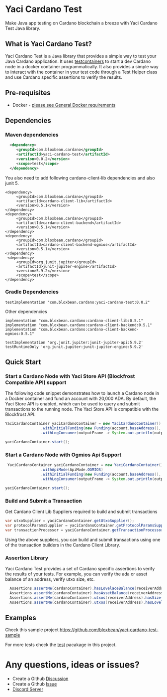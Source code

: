 # Yaci Cardano Test
Make Java app testing on Cardano blockchain a breeze with Yaci Cardano Test Java library.

## What is Yaci Cardano Test?

Yaci Cardano Test is a Java library that provides a simple way to test your Java Cardano application. It uses [testcontainers](https://www.testcontainers.org/) 
to start a dev Cardano node in a docker container programmatically. It also provides a simple way to interact with the container
in your test code through a Test Helper class and use Cardano specific assertions to verify the results.

## Pre-requisites

- Docker - [please see General Docker requirements](https://www.testcontainers.org/supported_docker_environment/)

## Dependencies

### Maven dependencies

```xml
  <dependency>
     <groupId>com.bloxbean.cardano</groupId>
     <artifactId>yaci-cardano-test</artifactId>
     <version>0.0.2</version>
     <scope>test</scope>
  </dependency>
```
You also need to add following cardano-client-lib dependencies and also junit 5.

```
<dependency>
     <groupId>com.bloxbean.cardano</groupId>
     <artifactId>cardano-client-lib</artifactId>
     <version>0.5.1</version>
</dependency>
<dependency>
     <groupId>com.bloxbean.cardano</groupId>
     <artifactId>cardano-client-backend</artifactId>
     <version>0.5.1</version>
</dependency>
<dependency>
     <groupId>com.bloxbean.cardano</groupId>
     <artifactId>cardano-client-backend-ogmios</artifactId>
     <version>0.5.1</version>
</dependency>
 <dependency>
     <groupId>org.junit.jupiter</groupId>
     <artifactId>junit-jupiter-engine</artifactId>
     <version>5.9.2</version>
     <scope>test</scope>
</dependency>

```

### Gradle Dependencies

```
testImplementation "com.bloxbean.cardano:yaci-cardano-test:0.0.2"
```

Other dependencies

```
implementation "com.bloxbean.cardano:cardano-client-lib:0.5.1"
implementation "com.bloxbean.cardano:cardano-client-backend:0.5.1"
implementation "com.bloxbean.cardano:cardano-client-backend-ogmios:0.5.1"

testImplementation 'org.junit.jupiter:junit-jupiter-api:5.9.2'
testRuntimeOnly 'org.junit.jupiter:junit-jupiter-engine:5.9.2'
```

## Quick Start

### Start a Cardano Node with Yaci Store API (Blockfrost Compatible API) support

The following code snippet demonstrates how to launch a Cardano node in a Docker container and fund an account with 20,000 ADA. 
By default, the Yaci Store API is enabled, which can be used to query and submit transactions to the running node. 
The Yaci Store API is compatible with the Blockfrost API.

```java
YaciCardanoContainer yaciCardanoContainer = new YaciCardanoContainer()
                .withInitialFunding(new Funding(account.baseAddress(), 20000))
                .withLogConsumer(outputFrame -> System.out.println(outputFrame.getUtf8String()));

yaciCardanoContainer.start();
```

### Start a Cardano Node with Ogmios Api Support

```java
 YaciCardanoContainer yaciCardanoContainer = new YaciCardanoContainer()
                .withApiMode(ApiMode.OGMIOS)
                .withInitialFunding(new Funding(account.baseAddress(), 20000))
                .withLogConsumer(outputFrame -> System.out.println(outputFrame.getUtf8String()));

yaciCardanoContainer.start();
```

### Build and Submit a Transaction

Get Cardano Client Lib Suppliers required to build and submit transactions

```java
var utxoSupplier = yaciCardanoContainer.getUtxoSupplier();
var protocolParamsSupplier = yaciCardanoContainer.getProtocolParamsSupplier();
var transactionProcessor = yaciCardanoContainer.getTransactionProcessor();
```

Using the above suppliers, you can build and submit transactions using one of the transaction builders in the Cardano Client Library.

### Assertion Library

Yaci Cardano Test provides a set of Cardano specific assertions to verify the results of your tests. 
For example, you can verify the ada or asset balance of an address, verify utxo size, etc.

```java
  Assertions.assertMe(cardanoContainer).hasLovelaceBalance(receiverAddress, adaToLovelace(2.1));
  Assertions.assertMe(cardanoContainer).hasAssetBalance(receiverAddress, policy.getPolicyId(), "abc", BigInteger.valueOf(300));
  Assertions.assertMe(cardanoContainer).utxos(receiverAddress).hasSize(1);
  Assertions.assertMe(cardanoContainer).utxos(receiverAddress).hasLovelaceBalance(adaToLovelace(2.1));
```

## Examples

Check this sample project https://github.com/bloxbean/yaci-cardano-test-sample

For more tests check the [test](https://github.com/bloxbean/yaci-cardano-test/tree/main/src/test/java/com/bloxbean/cardano/yaci/test) pacakage in this project.

# Any questions, ideas or issues?

- Create a Github [Discussion](https://github.com/bloxbean/yaci-cardano-test/discussions)
- Create a Github [Issue](https://github.com/bloxbean/yaci-cardano-test/issues)
- [Discord Server](https://discord.gg/JtQ54MSw6p)
